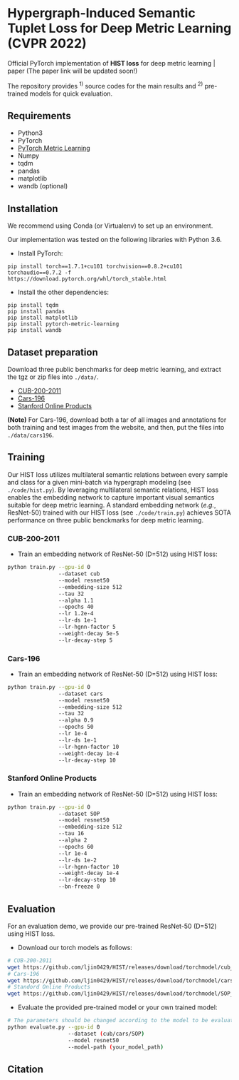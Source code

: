 # Hypergraph-Induced Semantic Tuplet Loss for Deep Metric Learning (CVPR 2022)
Official PyTorch implementation of **HIST loss** for deep metric learning | paper (The paper link will be updated soon!)

The repository provides <sup>1)</sup> source codes for the main results and <sup>2)</sup> pre-trained models for quick evaluation.

## Requirements
* Python3
* PyTorch
* [PyTorch Metric Learning](https://github.com/KevinMusgrave/pytorch-metric-learning)
* Numpy
* tqdm
* pandas
* matplotlib
* wandb (optional)

## Installation
We recommend using Conda (or Virtualenv) to set up an environment.

Our implementation was tested on the following libraries with Python 3.6.

* Install PyTorch:
```
pip install torch==1.7.1+cu101 torchvision==0.8.2+cu101 torchaudio==0.7.2 -f https://download.pytorch.org/whl/torch_stable.html
```

* Install the other dependencies:
```
pip install tqdm
pip install pandas
pip install matplotlib
pip install pytorch-metric-learning
pip install wandb
```

## Dataset preparation
Download three public benchmarks for deep metric learning, and extract the tgz or zip files into `./data/`.
* [CUB-200-2011](http://www.vision.caltech.edu/datasets/cub_200_2011/)
* [Cars-196](http://ai.stanford.edu/~jkrause/cars/car_dataset.html) 
* [Stanford Online Products](https://cvgl.stanford.edu/projects/lifted_struct/)

**(Note)** For Cars-196, download both a tar of all images and annotations for both training and test images from the website, and then, put the files into `./data/cars196`.

## Training
Our HIST loss utilizes multilateral semantic relations between every sample and class for a given mini-batch via hypergraph modeling
(see `./code/hist.py`).
By leveraging multilateral semantic relations, HIST loss enables the embedding network to capture important visual semantics suitable for deep metric learning.
A standard embedding network (*e.g.*, ResNet-50) trained with our HIST loss (see `./code/train.py`) achieves SOTA performance on three public benckmarks for deep metric learning.

### CUB-200-2011
* Train an embedding network of ResNet-50 (D=512) using HIST loss:
```bash
python train.py --gpu-id 0
                --dataset cub
                --model resnet50
                --embedding-size 512
                --tau 32
                --alpha 1.1
                --epochs 40
                --lr 1.2e-4
                --lr-ds 1e-1
                --lr-hgnn-factor 5
                --weight-decay 5e-5
                --lr-decay-step 5
```

### Cars-196
* Train an embedding network of ResNet-50 (D=512) using HIST loss:
```bash
python train.py --gpu-id 0
                --dataset cars
                --model resnet50
                --embedding-size 512
                --tau 32
                --alpha 0.9
                --epochs 50
                --lr 1e-4
                --lr-ds 1e-1
                --lr-hgnn-factor 10
                --weight-decay 1e-4
                --lr-decay-step 10
```

### Stanford Online Products
* Train an embedding network of ResNet-50 (D=512) using HIST loss:
```bash
python train.py --gpu-id 0
                --dataset SOP
                --model resnet50
                --embedding-size 512
                --tau 16
                --alpha 2
                --epochs 60
                --lr 1e-4
                --lr-ds 1e-2
                --lr-hgnn-factor 10
                --weight-decay 1e-4
                --lr-decay-step 10
                --bn-freeze 0
```

## Evaluation
For an evaluation demo, we provide our pre-trained ResNet-50 (D=512) using HIST loss.

* Download our torch models as follows:
```bash
# CUB-200-2011
wget https://github.com/ljin0429/HIST/releases/download/torchmodel/cub_resnet50_best.pth
# Cars-196
wget https://github.com/ljin0429/HIST/releases/download/torchmodel/cars_resnet50_best.pth
# Standord Online Products
wget https://github.com/ljin0429/HIST/releases/download/torchmodel/SOP_resnet50_best.pth
```

* Evaluate the provided pre-trained model or your own trained model:
```bash
# The parameters should be changed according to the model to be evaluated.
python evaluate.py --gpu-id 0 
                   --dataset (cub/cars/SOP) 
                   --model resnet50 
                   --model-path (your_model_path)
```

## Citation


